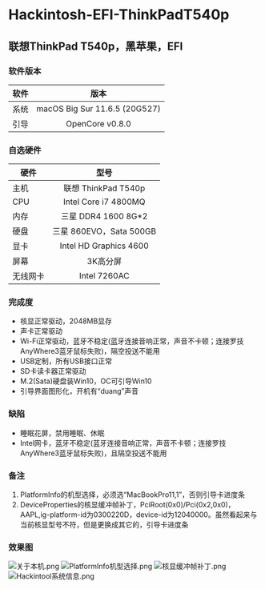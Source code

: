 # Hackintosh-EFI-ThinkPadT540p
## 联想ThinkPad T540p，黑苹果，EFI

### 软件版本
| 软件 | 版本 |
| --- | :--: |
| 系统 | macOS Big Sur 11.6.5 (20G527) |
| 引导 | OpenCore v0.8.0 |

### 自选硬件
|   硬件    |   型号  |
| -------- | :----: |
| 主机 | 联想 ThinkPad T540p |
| CPU | Intel Core i7 4800MQ |
| 内存 | 三星 DDR4 1600 8G*2 |
| 硬盘 | 三星 860EVO，Sata 500GB |
| 显卡 | Intel HD Graphics 4600 |
| 屏幕 | 3K高分屏 |
| 无线网卡 | Intel 7260AC |

### 完成度
+ 核显正常驱动，2048MB显存
+ 声卡正常驱动
+ Wi-Fi正常驱动，蓝牙不稳定(蓝牙连接音响正常，声音不卡顿；连接罗技AnyWhere3蓝牙鼠标失败)，隔空投送不能用
+ USB定制，所有USB接口正常
+ SD卡读卡器正常驱动
+ M.2(Sata)硬盘装Win10，OC可引导Win10
+ 引导界面图形化，开机有“duang”声音

### 缺陷
+ 睡眠花屏，禁用睡眠、休眠
+ Intel网卡，蓝牙不稳定(蓝牙连接音响正常，声音不卡顿；连接罗技AnyWhere3蓝牙鼠标失败)，且隔空投送不能用

### 备注
1. PlatformInfo的机型选择，必须选“MacBookPro11,1”，否则引导卡进度条
2. DeviceProperties的核显缓冲帧补丁，PciRoot(0x0)/Pci(0x2,0x0)，AAPL,ig-platform-id为0300220D，device-id为12040000。虽然看起来与当前核显型号不符，但是更换成其它的，引导卡进度条

### 效果图
![关于本机.png](https://github.com/demon3434/Hackintosh-EFI-ThinkPadT540p/blob/main/OpenCore%20v0.8.0%20%26%20macOS%20Big%20Sur%2011.6.5%20(20G527)/1.%E5%85%B3%E4%BA%8E%E6%9C%AC%E6%9C%BA.png "关于本机")
![PlatformInfo机型选择.png](https://github.com/demon3434/Hackintosh-EFI-ThinkPadT540p/blob/main/OpenCore%20v0.8.0%20%26%20macOS%20Big%20Sur%2011.6.5%20(20G527)/2.OCC%E6%9C%BA%E5%9E%8B%E9%80%89%E6%8B%A9.png "PlatformInfo机型选择")
![核显缓冲帧补丁.png](https://github.com/demon3434/Hackintosh-EFI-ThinkPadT540p/blob/main/OpenCore%20v0.8.0%20%26%20macOS%20Big%20Sur%2011.6.5%20(20G527)/3.%E6%A0%B8%E6%98%BE%E7%BC%93%E5%86%B2%E5%B8%A7%E8%A1%A5%E4%B8%81.png "核显缓冲帧补丁")
![Hackintool系统信息.png](https://github.com/demon3434/Hackintosh-EFI-ThinkPadT540p/blob/main/OpenCore%20v0.8.0%20%26%20macOS%20Big%20Sur%2011.6.5%20(20G527)/4.Hackintool%E7%B3%BB%E7%BB%9F%E4%BF%A1%E6%81%AF.png "Hackintool系统信息")
